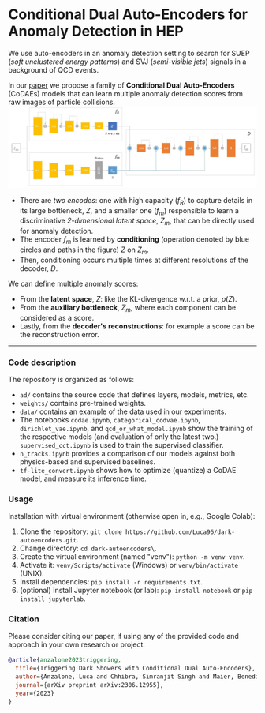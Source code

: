 # Conditional Dual Auto-Encoders for Anomaly Detection in HEP
We use auto-encoders in an anomaly detection setting to search for SUEP (_soft unclustered energy patterns_) and SVJ 
(_semi-visible jets_) signals in a background of QCD events.

In our [paper](https://arxiv.org/abs/2306.12955) we propose a family of __Conditional Dual Auto-Encoders__ (CoDAEs) models that can learn multiple anomaly detection scores 
from raw images of particle collisions.
![codae-arch](src/codae_arch.jpg)
* There are _two encodes_: one with high capacity ($f_R$) to capture details in its large bottleneck, $Z$, and a smaller 
one ($f_m$) responsible to learn a discriminative _2-dimensional latent space_, $Z_m$, that can be directly used for anomaly detection.
* The encoder $f_m$ is learned by __conditioning__ (operation denoted by blue circles and paths in the figure) $Z$ on $Z_m$.
* Then, conditioning occurs multiple times at different resolutions of the decoder, $D$.

We can define multiple anomaly scores:
* From the **latent space**, $Z$: like the KL-divergence w.r.t. a prior, $p(Z)$.
* From the **auxiliary bottleneck**, $Z_m$, where each component can be considered as a score.
* Lastly, from the **decoder's reconstructions**: for example a score can be the reconstruction error.

---

### Code description
The repository is organized as follows:
* `ad/` contains the source code that defines layers, models, metrics, etc.
* `weights/` contains pre-trained weights.
* `data/` contains an example of the data used in our experiments.
* The notebooks `codae.ipynb`, `categorical_codvae.ipynb`, `dirichlet_vae.ipynb`, and `qcd_or_what_model.ipynb`
show the training of the respective models (and evaluation of only the latest two.) `supervised_cct.ipynb` is used to 
train the supervised classifier.
* `n_tracks.ipynb` provides a comparison of our models against both physics-based and supervised baselines.
* `tf-lite_convert.ipynb` shows how to optimize (quantize) a CoDAE model, and measure its inference time.

### Usage
Installation with virtual environment (otherwise open in, e.g., Google Colab):
1. Clone the repository: `git clone https://github.com/Luca96/dark-autoencoders.git`.
2. Change directory: `cd dark-autoencoders\`.
3. Create the virtual environment (named "venv"): `python -m venv venv`.
4. Activate it: `venv/Scripts/activate` (Windows) or `venv/bin/activate` (UNIX).
5. Install dependencies: `pip install -r requirements.txt`.
6. (optional) Install Jupyter notebook (or lab): `pip install notebook` or `pip install jupyterlab`.
### Citation
Please consider citing our paper, if using any of the provided code and approach in your own research or project.

```bibtex
@article{anzalone2023triggering,
  title={Triggering Dark Showers with Conditional Dual Auto-Encoders},
  author={Anzalone, Luca and Chhibra, Simranjit Singh and Maier, Benedikt and Chernyavskaya, Nadezda and Pierini, Maurizio},
  journal={arXiv preprint arXiv:2306.12955},
  year={2023}
}
```